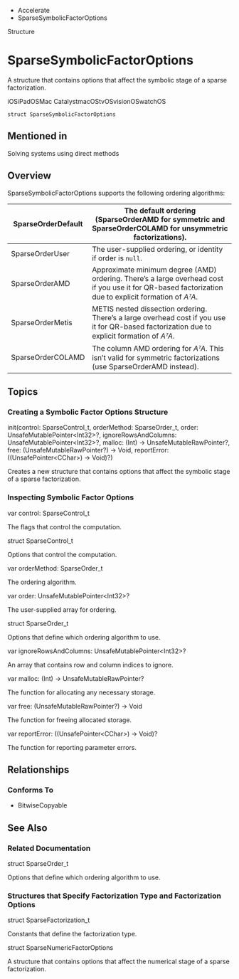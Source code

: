

- Accelerate
-  SparseSymbolicFactorOptions 

Structure

# SparseSymbolicFactorOptions

A structure that contains options that affect the symbolic stage of a sparse factorization.

iOSiPadOSMac CatalystmacOStvOSvisionOSwatchOS

``` source
struct SparseSymbolicFactorOptions
```

## Mentioned in 

Solving systems using direct methods

## Overview

SparseSymbolicFactorOptions supports the following ordering algorithms:

| SparseOrderDefault | The default ordering (SparseOrderAMD for symmetric and SparseOrderCOLAMD for unsymmetric factorizations). |
|----|----|
| SparseOrderUser | The user-supplied ordering, or identity if order is `null`. |
| SparseOrderAMD | Approximate minimum degree (AMD) ordering. There’s a large overhead cost if you use it for QR-based factorization due to explicit formation of *AᵀA*. |
| SparseOrderMetis | METIS nested dissection ordering. There’s a large overhead cost if you use it for QR-based factorization due to explicit formation of *AᵀA*. |
| SparseOrderCOLAMD | The column AMD ordering for *AᵀA*. This isn’t valid for symmetric factorizations (use SparseOrderAMD instead). |

## Topics

### Creating a Symbolic Factor Options Structure

init(control: SparseControl_t, orderMethod: SparseOrder_t, order: UnsafeMutablePointer&lt;Int32>?, ignoreRowsAndColumns: UnsafeMutablePointer&lt;Int32>?, malloc: (Int) -> UnsafeMutableRawPointer?, free: (UnsafeMutableRawPointer?) -> Void, reportError: ((UnsafePointer&lt;CChar>) -> Void)?)

Creates a new structure that contains options that affect the symbolic stage of a sparse factorization.

### Inspecting Symbolic Factor Options

var control: SparseControl_t

The flags that control the computation.

struct SparseControl_t

Options that control the computation.

var orderMethod: SparseOrder_t

The ordering algorithm.

var order: UnsafeMutablePointer&lt;Int32>?

The user-supplied array for ordering.

struct SparseOrder_t

Options that define which ordering algorithm to use.

var ignoreRowsAndColumns: UnsafeMutablePointer&lt;Int32>?

An array that contains row and column indices to ignore.

var malloc: (Int) -> UnsafeMutableRawPointer?

The function for allocating any necessary storage.

var free: (UnsafeMutableRawPointer?) -> Void

The function for freeing allocated storage.

var reportError: ((UnsafePointer&lt;CChar>) -> Void)?

The function for reporting parameter errors.

## Relationships

### Conforms To

- BitwiseCopyable

## See Also

### Related Documentation

struct SparseOrder_t

Options that define which ordering algorithm to use.

### Structures that Specify Factorization Type and Factorization Options

struct SparseFactorization_t

Constants that define the factorization type.

struct SparseNumericFactorOptions

A structure that contains options that affect the numerical stage of a sparse factorization.

